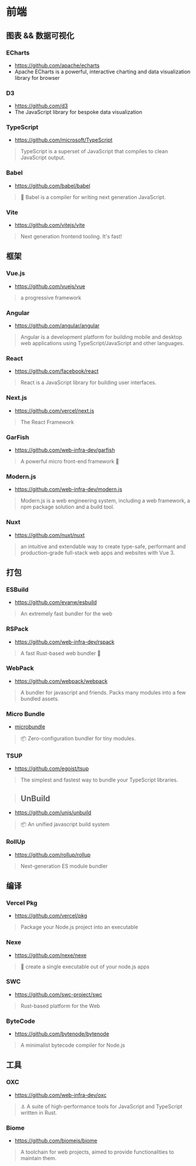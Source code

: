 # 前端

## 图表 && 数据可视化

### ECharts
- https://github.com/apache/echarts
- Apache ECharts is a powerful, interactive charting and data visualization library for browser

### D3
- https://github.com/d3
- The JavaScript library for bespoke data visualization

### TypeScript
- https://github.com/microsoft/TypeScript
> TypeScript is a superset of JavaScript that compiles to clean JavaScript output.

### Babel
- https://github.com/babel/babel
> 🐠 Babel is a compiler for writing next generation JavaScript.

### Vite
- https://github.com/vitejs/vite
> Next generation frontend tooling. It's fast!

## 框架

### Vue.js
- https://github.com/vuejs/vue
> a progressive framework

### Angular
- https://github.com/angular/angular
> Angular is a development platform for building mobile and desktop web applications
using TypeScript/JavaScript and other languages.

### React
- https://github.com/facebook/react
> React is a JavaScript library for building user interfaces.

### Next.js
- https://github.com/vercel/next.js
> The React Framework

### GarFish
- https://github.com/web-infra-dev/garfish
> A powerful micro front-end framework 🚚

### Modern.js
- https://github.com/web-infra-dev/modern.js
> Modern.js is a web engineering system, including a web framework, a npm package solution and a build tool.

### Nuxt
- https://github.com/nuxt/nuxt
> an intuitive and extendable way to create type-safe, performant and production-grade full-stack web apps and websites with Vue 3.

## 打包

### ESBuild
- https://github.com/evanw/esbuild
> An extremely fast bundler for the web

### RSPack
- https://github.com/web-infra-dev/rspack
> A fast Rust-based web bundler 🦀️

### WebPack
- https://github.com/webpack/webpack
> A bundler for javascript and friends. Packs many modules into a few bundled assets.

### Micro Bundle
- [microbundle](https://github.com/developit/microbundle)
> 📦 Zero-configuration bundler for tiny modules.

### TSUP
- https://github.com/egoist/tsup
> The simplest and fastest way to bundle your TypeScript libraries.

> ## UnBuild
- https://github.com/unjs/unbuild
> 📦 An unified javascript build system

### RollUp
- https://github.com/rollup/rollup
> Next-generation ES module bundler


## 编译

### Vercel Pkg
- https://github.com/vercel/pkg
> Package your Node.js project into an executable

### Nexe
- https://github.com/nexe/nexe
> 🎉 create a single executable out of your node.js apps

### SWC
- https://github.com/swc-project/swc
> Rust-based platform for the Web

### ByteCode
- https://github.com/bytenode/bytenode
> A minimalist bytecode compiler for Node.js


## 工具
### OXC
- https://github.com/web-infra-dev/oxc
> ⚓ A suite of high-performance tools for JavaScript and TypeScript written in Rust.

### Biome
- https://github.com/biomejs/biome
> A toolchain for web projects, aimed to provide functionalities to maintain them.